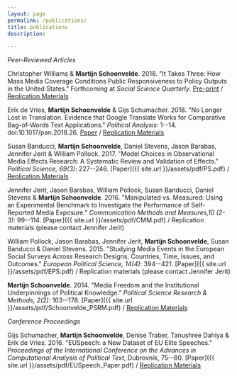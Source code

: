 ```yaml
---
layout: page
permalink: /publications/
title: publications
description:

---
```


*Peer-Reviewed Articles*

Christopher Williams & **Martijn Schoonvelde**. 2018. "It Takes Three: How Mass Media Coverage Conditions Public Responsiveness to Policy Outputs in the United States." Forthcoming at *Social Science Quarterly*. [Pre-print](https://osf.io/ymvfb) / [Replication Materials](http://christopherwilliamsphd.weebly.com/data.html)

Erik de Vries, **Martijn Schoonvelde** & Gijs Schumacher. 2018. "No Longer Lost in Translation. Evidence that Google Translate Works for Comparative Bag-of-Words Text Applications." *Political Analysis*: 1--14. doi:10.1017/pan.2018.26. [Paper](https://www.cambridge.org/core/journals/political-analysis/article/no-longer-lost-in-translation-evidence-that-google-translate-works-for-comparative-bagofwords-text-applications/43CB03805973BB8AD567F7AE50E72CA6) / [Replication Materials](https://dataverse.harvard.edu/dataset.xhtml?persistentId=doi:10.7910/DVN/VKMY6N)

Susan Banducci, **Martijn Schoonvelde**, Daniel Stevens, Jason Barabas, Jennifer Jerit & William Pollock. 2017. "Model Choices in Observational Media Effects Research: A Systematic Review and Validation of Effects." *Political Science, 69(3)*: 227--246. [Paper]({{ site.url }}/assets/pdf/PS.pdf) / [Replication Materials](https://dataverse.harvard.edu/dataset.xhtml?persistentId=doi:10.7910/DVN/7FYH0T)

Jennifer Jerit, Jason Barabas, William Pollock, Susan Banducci, Daniel Stevens & **Martijn Schoonvelde**. 2016. "Manipulated vs. Measured: Using an Experimental
Benchmark to Investigate the Performance of Self-Reported Media Exposure." *Communication Methods and Measures,10 (2-3)*: 99--114. [Paper]({{ site.url }}/assets/pdf/CMM.pdf) / Replication materials (please contact Jennifer Jerit)

William Pollock, Jason Barabas, Jennifer Jerit, **Martijn Schoonvelde**, Susan Banducci & Daniel Stevens. 2015. "Studying Media Events in the European Social Surveys Across Research Designs, Countries, Time, Issues, and Outcomes." *European Political Science, 14(4)*: 394--421. [Paper]({{ site.url }}/assets/pdf/EPS.pdf) / Replication materials (please contact Jennifer Jerit)

**Martijn Schoonvelde**. 2014. "Media Freedom and the Institutional Underpinnings of Political Knowledge." *Political Science Research & Methods, 2(2)*: 163--178. [Paper]({{ site.url }}/assets/pdf/Schoonvelde_PSRM.pdf) / [Replication Materials](https://dataverse.harvard.edu/dataset.xhtml?persistentId=doi:10.7910/DVN/24122) 

*Conference Proceedings*

Gijs Schumacher, **Martijn Schoonvelde**, Denise Traber, Tanushree Dahiya & Erik de Vries. 2016. "EUSpeech: a New Dataset of EU Elite Speeches." *Proceedings of the International Conference on the Advances in Computational Analysis of Political Text*, Dubrovnik, 75--80. [Paper]({{ site.url }}/assets/pdf/EUSpeech_Paper.pdf) / [Replication Materials](https://dataverse.harvard.edu/dataverse/euspeech)